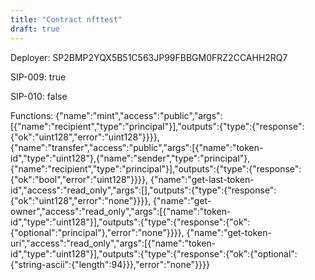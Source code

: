 ```yaml
---
title: "Contract nfttest"
draft: true
---
```

Deployer: SP2BMP2YQX5B51C563JP99FBBGM0FRZ2CCAHH2RQ7

SIP-009: true

SIP-010: false

Functions:
{"name":"mint","access":"public","args":[{"name":"recipient","type":"principal"}],"outputs":{"type":{"response":{"ok":"uint128","error":"uint128"}}}}, {"name":"transfer","access":"public","args":[{"name":"token-id","type":"uint128"},{"name":"sender","type":"principal"},{"name":"recipient","type":"principal"}],"outputs":{"type":{"response":{"ok":"bool","error":"uint128"}}}}, {"name":"get-last-token-id","access":"read_only","args":[],"outputs":{"type":{"response":{"ok":"uint128","error":"none"}}}}, {"name":"get-owner","access":"read_only","args":[{"name":"token-id","type":"uint128"}],"outputs":{"type":{"response":{"ok":{"optional":"principal"},"error":"none"}}}}, {"name":"get-token-uri","access":"read_only","args":[{"name":"token-id","type":"uint128"}],"outputs":{"type":{"response":{"ok":{"optional":{"string-ascii":{"length":94}}},"error":"none"}}}}
